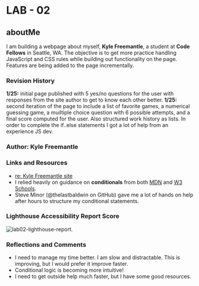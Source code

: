 # LAB - 02

## aboutMe

I am building a webpage about myself, **Kyle Freemantle**, a student at **Code Fellows** in Seattle, WA.  The objective is to get more practice handling JavaScript and CSS rules while building out functionality on the page.  Features are being added to the page incrementally. 

### Revision History

**1/25:** initial page published with 5 yes/no questions for the user with responses from the site author to get to know each other better.
**1/25:** second iteration of the page to include a list of favorite games, a numerical guessing game, a muiltiple choice question with 6 possible attempts, and a final score computed for the user. Also structured work history as lists.  In order to complete the if..else statements I got a lot of help from an experience JS dev.

### Author: Kyle Freemantle

### Links and Resources

- [re: Kyle Freemantle site](https://kfreemantle.github.io/about-me/)
- I relied heavily on guidance on **conditionals** from both [MDN](https://developer.mozilla.org/en-US/docs/Learn/JavaScript/Building_blocks/conditionals) and [W3 Schools](https://www.w3schools.com/js/js_if_else.asp).
- Steve Minor (@thelastbaldwin on GitHub) gave me a lot of hands on help after hours to structure my conditional statements.

### Lighthouse Accessibility Report Score

![lab02-lighthouse-report](lab02lighthouse.png).

### Reflections and Comments

- I need to manage my time better.  I am slow and distractable.  This is improving, but I would prefer it improve faster.
- Conditional logic is becoming more intuitive!
- I need to get outside help much faster, but I have some good resources.